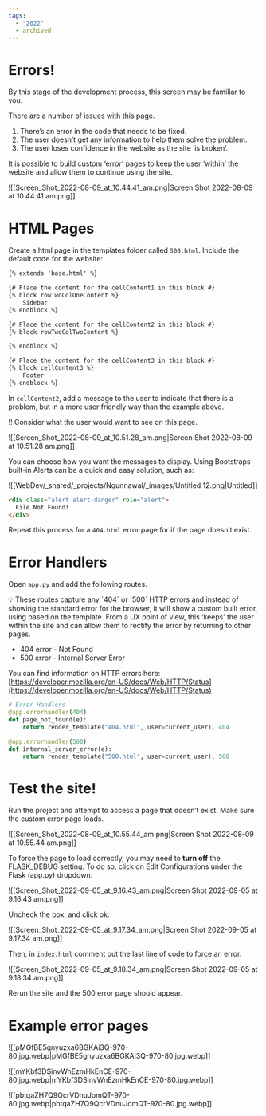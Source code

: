 ```yaml
---
tags:
  - "2022"
  - archived
---
```



# Errors!

By this stage of the development process, this screen may be familiar to you.

There are a number of issues with this page.

1. There’s an error in the code that needs to be fixed.
2. The user doesn’t get any information to help them solve the problem.
3. The user loses confidence in the website as the site ‘is broken’.

It is possible to build custom ‘error’ pages to keep the user ‘within’ the website and allow them to continue using the site.

![[Screen_Shot_2022-08-09_at_10.44.41_am.png|Screen Shot 2022-08-09 at 10.44.41 am.png]]

# HTML Pages

Create a html page in the templates folder called `500.html`. Include the default code for the website:

```html
{% extends 'base.html' %}

{# Place the content for the cellContent1 in this block #}
{% block rowTwoColOneContent %}
	Sidebar
{% endblock %}

{# Place the content for the cellContent2 in this block #}
{% block rowTwoColTwoContent %}

{% endblock %}

{# Place the content for the cellContent3 in this block #}
{% block cellContent3 %}
	Footer
{% endblock %}
```

In `cellContent2`, add a message to the user to indicate that there is a problem, but in a more user friendly way than the example above.

<aside>
‼️ Consider what the user would want to see on this page.

</aside>

![[Screen_Shot_2022-08-09_at_10.51.28_am.png|Screen Shot 2022-08-09 at 10.51.28 am.png]]

You can choose how you want the messages to display. Using Bootstraps built-in Alerts can be a quick and easy solution, such as:

![[WebDev/_shared/_projects/Ngunnawal/_images/Untitled 12.png|Untitled]]

```html
<div class="alert alert-danger" role="alert">
  File Not Found!
</div>
```

Repeat this process for a `404.html` error page for if the page doesn’t exist.

# Error Handlers

Open `app.py` and add the following routes.

<aside>
💡 These routes capture any `404` or `500` HTTP errors and instead of showing the standard error for the browser, it will show a custom built error, using based on the template. From a UX point of view, this ‘keeps’ the user within the site and can allow them to rectify the error by returning to other pages.

- 404 error - Not Found
- 500 error - Internal Server Error

You can find information on HTTP errors here: [https://developer.mozilla.org/en-US/docs/Web/HTTP/Status](https://developer.mozilla.org/en-US/docs/Web/HTTP/Status)

</aside>

```python
# Error Handlers
@app.errorhandler(404)
def page_not_found(e):
	return render_template("404.html", user=current_user), 404

@app.errorhandler(500)
def internal_server_error(e):
	return render_template("500.html", user=current_user), 500
```

# Test the site!

Run the project and attempt to access a page that doesn’t exist. Make sure the custom error page loads.

![[Screen_Shot_2022-08-09_at_10.55.44_am.png|Screen Shot 2022-08-09 at 10.55.44 am.png]]

To force the page to load correctly, you may need to **turn off** the FLASK_DEBUG setting. To do so, click on Edit Configurations under the Flask (app.py) dropdown.

![[Screen_Shot_2022-09-05_at_9.16.43_am.png|Screen Shot 2022-09-05 at 9.16.43 am.png]]

Uncheck the box, and click ok.

![[Screen_Shot_2022-09-05_at_9.17.34_am.png|Screen Shot 2022-09-05 at 9.17.34 am.png]]

Then, in `index.html` comment out the last line of code to force an error.

![[Screen_Shot_2022-09-05_at_9.18.34_am.png|Screen Shot 2022-09-05 at 9.18.34 am.png]]

Rerun the site and the 500 error page should appear.

# Example error pages

![[pMGfBE5gnyuzxa6BGKAi3Q-970-80.jpg.webp|pMGfBE5gnyuzxa6BGKAi3Q-970-80.jpg.webp]]

![[mYKbf3DSinvWnEzmHkEnCE-970-80.jpg.webp|mYKbf3DSinvWnEzmHkEnCE-970-80.jpg.webp]]

![[pbtqaZH7Q9QcrVDnuJomQT-970-80.jpg.webp|pbtqaZH7Q9QcrVDnuJomQT-970-80.jpg.webp]]


